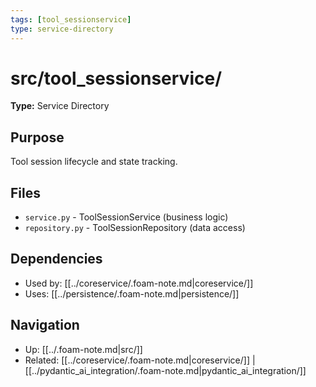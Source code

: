 ```yaml
---
tags: [tool_sessionservice]
type: service-directory
---
```


# src/tool_sessionservice/

**Type:** Service Directory

## Purpose
Tool session lifecycle and state tracking.

## Files
- `service.py` - ToolSessionService (business logic)
- `repository.py` - ToolSessionRepository (data access)

## Dependencies
- Used by: [[../coreservice/.foam-note.md|coreservice/]]
- Uses: [[../persistence/.foam-note.md|persistence/]]

## Navigation
- Up: [[../.foam-note.md|src/]]
- Related: [[../coreservice/.foam-note.md|coreservice/]] | [[../pydantic_ai_integration/.foam-note.md|pydantic_ai_integration/]]
